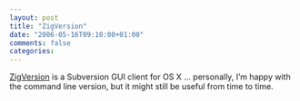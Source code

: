 ```yaml
---
layout: post
title: "ZigVersion"
date: "2006-05-16T09:10:00+01:00"
comments: false
categories: 
---
```


<p><a href="http://zigzig.com/content/view/15/29/">ZigVersion</a> is a Subversion GUI client for OS X &#8230; personally, I&#8217;m happy with the command line version, but it might still be useful from time to time.</p>


